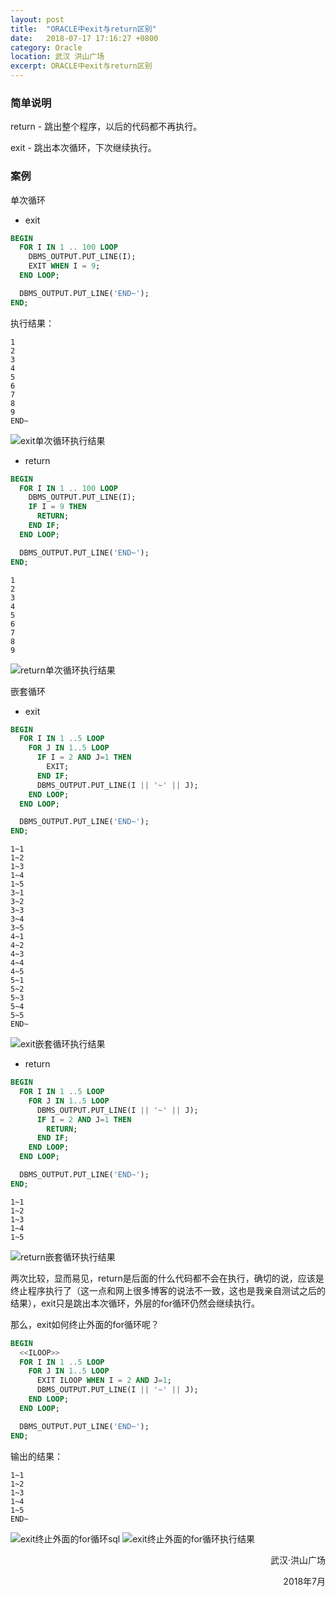 ```yaml
---
layout: post
title:  "ORACLE中exit与return区别"
date:   2018-07-17 17:16:27 +0800
category: Oracle
location: 武汉 洪山广场
excerpt: ORACLE中exit与return区别
---
```


### 简单说明

  return - 跳出整个程序，以后的代码都不再执行。

  exit      - 跳出本次循环，下次继续执行。



### 案例

单次循环

- exit

```sql
BEGIN
  FOR I IN 1 .. 100 LOOP
    DBMS_OUTPUT.PUT_LINE(I);
    EXIT WHEN I = 9;
  END LOOP;

  DBMS_OUTPUT.PUT_LINE('END~');
END;
```

执行结果：

```
1
2
3
4
5
6
7
8
9
END~
```

![exit单次循环执行结果](/assets/img/20180717163812.png)

- return

```sql
BEGIN
  FOR I IN 1 .. 100 LOOP
    DBMS_OUTPUT.PUT_LINE(I);
    IF I = 9 THEN
      RETURN;
    END IF;
  END LOOP;

  DBMS_OUTPUT.PUT_LINE('END~');
END;
```



```
1
2
3
4
5
6
7
8
9
```

![return单次循环执行结果](/assets/img/20180717163813.png)

嵌套循环

- exit

```sql
BEGIN
  FOR I IN 1 ..5 LOOP
    FOR J IN 1..5 LOOP
      IF I = 2 AND J=1 THEN
        EXIT;
      END IF;
      DBMS_OUTPUT.PUT_LINE(I || '~' || J);
    END LOOP;
  END LOOP;

  DBMS_OUTPUT.PUT_LINE('END~');
END;
```

```
1~1
1~2
1~3
1~4
1~5
3~1
3~2
3~3
3~4
3~5
4~1
4~2
4~3
4~4
4~5
5~1
5~2
5~3
5~4
5~5
END~
```

![exit嵌套循环执行结果](/assets/img/20180717163814.png)

- return

```sql
BEGIN
  FOR I IN 1 ..5 LOOP
    FOR J IN 1..5 LOOP
      DBMS_OUTPUT.PUT_LINE(I || '~' || J);
      IF I = 2 AND J=1 THEN
        RETURN;
      END IF;
    END LOOP;
  END LOOP;

  DBMS_OUTPUT.PUT_LINE('END~');
END;
```

```
1~1
1~2
1~3
1~4
1~5
```

![return嵌套循环执行结果](/assets/img/20180717163817.png)

两次比较，显而易见，return是后面的什么代码都不会在执行，确切的说，应该是终止程序执行了（这一点和网上很多博客的说法不一致，这也是我亲自测试之后的结果），exit只是跳出本次循环，外层的for循环仍然会继续执行。



那么，exit如何终止外面的for循环呢？

```sql
BEGIN
  <<ILOOP>>
  FOR I IN 1 ..5 LOOP
    FOR J IN 1..5 LOOP
      EXIT ILOOP WHEN I = 2 AND J=1;
      DBMS_OUTPUT.PUT_LINE(I || '~' || J);
    END LOOP;
  END LOOP;

  DBMS_OUTPUT.PUT_LINE('END~');
END;
```

输出的结果：

```
1~1
1~2
1~3
1~4
1~5
END~
```

![exit终止外面的for循环sql](/assets/img/20180717163815.png)
![exit终止外面的for循环执行结果](/assets/img/20180717163816.png)







<p align="right">武汉·洪山广场</p>

<p align="right">2018年7月</p>
